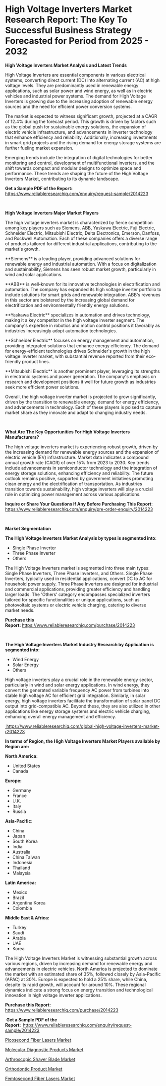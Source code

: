 <p><h1>High Voltage Inverters Market Research Report: The Key To Successful Business Strategy Forecasted for Period from 2025 - 2032</h1></p><p><strong>High Voltage Inverters Market Analysis and Latest Trends</strong></p>
<p><p>High Voltage Inverters are essential components in various electrical systems, converting direct current (DC) into alternating current (AC) at high voltage levels. They are predominantly used in renewable energy applications, such as solar power and wind energy, as well as in electric vehicles and industrial power systems. The demand for High Voltage Inverters is growing due to the increasing adoption of renewable energy sources and the need for efficient power conversion systems.</p><p>The market is expected to witness significant growth, projected at a CAGR of 12.4% during the forecast period. This growth is driven by factors such as the global push for sustainable energy solutions, the expansion of electric vehicle infrastructure, and advancements in inverter technology that enhance efficiency and reliability. Additionally, increasing investments in smart grid projects and the rising demand for energy storage systems are further fueling market expansion.</p><p>Emerging trends include the integration of digital technologies for better monitoring and control, development of multifunctional inverters, and the shift towards compact and modular designs to optimize space and performance. These trends are shaping the future of the High Voltage Inverters Market, contributing to its dynamic landscape.</p></p>
<p><strong>Get a Sample PDF of the Report:&nbsp;</strong> <a href="https://www.reliableresearchiq.com/enquiry/request-sample/2014223?utm_campaign=1159&utm_medium=2&utm_source=Github&utm_content=ia&utm_term=06042025&utm_id=high-voltage-inverters">https://www.reliableresearchiq.com/enquiry/request-sample/2014223</a></p>
<p>&nbsp;</p>
<p><strong>High Voltage Inverters Major Market Players</strong></p>
<p><p>The high voltage inverters market is characterized by fierce competition among key players such as Siemens, ABB, Yaskawa Electric, Fuji Electric, Schneider Electric, Mitsubishi Electric, Delta Electronics, Emerson, Danfoss, and Rockwell Automation. Each of these companies offers a diverse range of products tailored for different industrial applications, contributing to the market's growth.</p><p>**Siemens** is a leading player, providing advanced solutions for renewable energy and industrial automation. With a focus on digitalization and sustainability, Siemens has seen robust market growth, particularly in wind and solar applications.</p><p>**ABB** is well-known for its innovative technologies in electrification and automation. The company has expanded its high voltage inverter portfolio to include solutions for smart grids and renewable integration. ABB's revenues in this sector are bolstered by the increasing global demand for electrification and environmentally friendly energy solutions.</p><p>**Yaskawa Electric** specializes in automation and drives technology, making it a key competitor in the high voltage inverter segment. The company's expertise in robotics and motion control positions it favorably as industries increasingly adopt automation technologies.</p><p>**Schneider Electric** focuses on energy management and automation, providing integrated solutions that enhance energy efficiency. The demand for energy-efficient technologies drives Schneider's growth in the high voltage inverter market, with substantial revenue reported from their eco-friendly product lines.</p><p>**Mitsubishi Electric** is another prominent player, leveraging its strengths in electronic systems and power generation. The company's emphasis on research and development positions it well for future growth as industries seek more efficient power solutions.</p><p>Overall, the high voltage inverter market is projected to grow significantly, driven by the transition to renewable energy, demand for energy efficiency, and advancements in technology. Each of these players is poised to capture market share as they innovate and adapt to changing industry needs.</p></p>
<p>&nbsp;</p>
<p><strong>What Are The Key Opportunities For High Voltage Inverters Manufacturers?</strong></p>
<p><p>The high voltage inverters market is experiencing robust growth, driven by the increasing demand for renewable energy sources and the expansion of electric vehicle (EV) infrastructure. Market data indicates a compound annual growth rate (CAGR) of over 15% from 2023 to 2030. Key trends include advancements in semiconductor technology and the integration of energy storage solutions, enhancing efficiency and reliability. The future outlook remains positive, supported by government initiatives promoting clean energy and the electrification of transportation. As industries transition towards sustainability, high voltage inverters will play a crucial role in optimizing power management across various applications.</p></p>
<p><strong>Inquire or Share Your Questions If Any Before Purchasing This Report:</strong> <a href="https://www.reliableresearchiq.com/enquiry/pre-order-enquiry/2014223?utm_campaign=1159&utm_medium=2&utm_source=Github&utm_content=ia&utm_term=06042025&utm_id=high-voltage-inverters">https://www.reliableresearchiq.com/enquiry/pre-order-enquiry/2014223</a></p>
<p>&nbsp;</p>
<p><strong>Market Segmentation</strong></p>
<p><strong>The High Voltage Inverters Market Analysis by types is segmented into:</strong></p>
<p><ul><li>Single Phase Inverter</li><li>Three Phase Inverter</li><li>Others</li></ul></p>
<p><p>The High Voltage Inverters market is segmented into three main types: Single Phase Inverters, Three Phase Inverters, and Others. Single Phase Inverters, typically used in residential applications, convert DC to AC for household power supply. Three Phase Inverters are designed for industrial and commercial applications, providing greater efficiency and handling larger loads. The 'Others' category encompasses specialized inverters tailored for specific functionalities or unique applications, such as photovoltaic systems or electric vehicle charging, catering to diverse market needs.</p></p>
<p><strong>Purchase this Report:&nbsp;</strong><a href="https://www.reliableresearchiq.com/purchase/2014223?utm_campaign=1159&utm_medium=2&utm_source=Github&utm_content=ia&utm_term=06042025&utm_id=high-voltage-inverters">https://www.reliableresearchiq.com/purchase/2014223</a></p>
<p>&nbsp;</p>
<p><strong>The High Voltage Inverters Market Industry Research by Application is segmented into:</strong></p>
<p><ul><li>Wind Energy</li><li>Solar Energy</li><li>Others</li></ul></p>
<p><p>High voltage inverters play a crucial role in the renewable energy sector, particularly in wind and solar energy applications. In wind energy, they convert the generated variable frequency AC power from turbines into stable high voltage AC for efficient grid integration. Similarly, in solar energy, high voltage inverters facilitate the transformation of solar panel DC output into grid-compatible AC. Beyond these, they are also utilized in other applications like energy storage systems and electric vehicle charging, enhancing overall energy management and efficiency.</p></p>
<p><a href="https://www.reliableresearchiq.com/global-high-voltage-inverters-market-r2014223?utm_campaign=1159&utm_medium=2&utm_source=Github&utm_content=ia&utm_term=06042025&utm_id=high-voltage-inverters">&nbsp;https://www.reliableresearchiq.com/global-high-voltage-inverters-market-r2014223</a></p>
<p><strong>In terms of Region, the High Voltage Inverters Market Players available by Region are:</strong></p>
<p>
    <p> <strong> North America: </strong>
        <ul>
            <li>United States</li>
            <li>Canada</li>
        </ul>
        </p> 
    <p> <strong> Europe: </strong>
        <ul>
            <li>Germany</li>
            <li>France</li>
            <li>U.K.</li>
            <li>Italy</li>
            <li>Russia</li>
        </ul>
        </p> 
    <p> <strong> Asia-Pacific: </strong>
        <ul>
            <li>China</li>
            <li>Japan</li>
            <li>South Korea</li>
            <li>India</li>
            <li>Australia</li>
            <li>China Taiwan</li>
            <li>Indonesia</li>
            <li>Thailand</li>
            <li>Malaysia</li>
        </ul>
        </p> 
    <p> <strong> Latin America: </strong>
        <ul>
            <li>Mexico</li>
            <li>Brazil</li>
            <li>Argentina Korea</li>
            <li>Colombia</li>
        </ul>
        </p> 
    <p> <strong> Middle East & Africa: </strong>
        <ul>
            <li>Turkey</li>
            <li>Saudi</li>
            <li>Arabia</li>
            <li>UAE</li>
            <li>Korea</li>
        </ul>
    </p>
    </p>
<p><p>The High Voltage Inverters Market is witnessing substantial growth across various regions, driven by increasing demand for renewable energy and advancements in electric vehicles. North America is projected to dominate the market with an estimated share of 35%, followed closely by Asia-Pacific (APAC) at 30%. Europe is expected to hold a 25% share, while China, despite its rapid growth, will account for around 10%. These regional dynamics indicate a strong focus on energy transition and technological innovation in high voltage inverter applications.</p></p>
<p><strong>Purchase this Report: </strong><a href="https://www.reliableresearchiq.com/purchase/2014223?utm_campaign=1159&utm_medium=2&utm_source=Github&utm_content=ia&utm_term=06042025&utm_id=high-voltage-inverters">https://www.reliableresearchiq.com/purchase/2014223</a></p>
<p>&nbsp;<strong>Get a Sample PDF of the Report:&nbsp;&nbsp;</strong><a href="https://www.reliableresearchiq.com/enquiry/request-sample/2014223?utm_campaign=1159&utm_medium=2&utm_source=Github&utm_content=ia&utm_term=06042025&utm_id=high-voltage-inverters">https://www.reliableresearchiq.com/enquiry/request-sample/2014223</a></p>
<p><strong></strong></p>
<p><p><a href="https://github.com/yosenadhler/Market-Research-Report-List-1/blob/main/picosecond-fiber-lasers-market.md?utm_campaign=1159&utm_medium=2&utm_source=Github&utm_content=ia&utm_term=06042025&utm_id=high-voltage-inverters">Picosecond Fiber Lasers Market</a></p><p><a href="https://www.linkedin.com/pulse/molecular-diagnostic-products-market-outlook-complete-bmt6f?utm_campaign=1159&utm_medium=2&utm_source=Github&utm_content=ia&utm_term=06042025&utm_id=high-voltage-inverters">Molecular Diagnostic Products Market</a></p><p><a href="https://www.linkedin.com/pulse/arthroscopic-shaver-blade-market-forecast-future-growth-opportunities-zgd1c?utm_campaign=1159&utm_medium=2&utm_source=Github&utm_content=ia&utm_term=06042025&utm_id=high-voltage-inverters">Arthroscopic Shaver Blade Market</a></p><p><a href="https://www.linkedin.com/pulse/exploring-orthodontic-product-market-size-share-growth-7uglc?utm_campaign=1159&utm_medium=2&utm_source=Github&utm_content=ia&utm_term=06042025&utm_id=high-voltage-inverters">Orthodontic Product Market</a></p><p><a href="https://github.com/artussavasrv/Market-Research-Report-List-1/blob/main/femtosecond-fiber-lasers-market.md?utm_campaign=1159&utm_medium=2&utm_source=Github&utm_content=ia&utm_term=06042025&utm_id=high-voltage-inverters">Femtosecond Fiber Lasers Market</a></p></p>